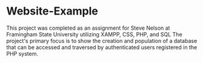 # Website-Example
This project was completed as an assignment for Steve Nelson at Framingham State University utilizing XAMPP, CSS, PHP, and SQL
The project's primary focus is to show the creation and population of a database that can be accessed and traversed by authenticated users registered in the PHP 
system.
